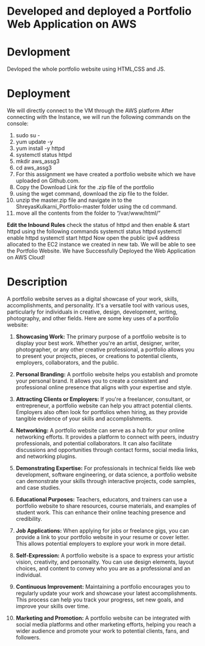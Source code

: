 # Developed and deployed a Portfolio Web Application on AWS
# Devlopment 
Devloped the whole portfolio website using HTML,CSS and JS.
# Deployment
We will directly connect to the VM through the AWS platform
After connecting with the Instance, we will run the following commands on the console:
1. sudo su -
2. yum update -y
3. yum install -y httpd
4. systemctl status httpd
5. mkdir aws_assg3
6. cd aws_assg3
7. For this assignment we have created a portfolio website which we have uploaded on Github.com.
8. Copy the Download Link for the .zip file of the portfolio
9. using the wget command, download the zip file to the folder.
10. unzip the master.zip file and navigate in to the ShreyasKulkarni_Portfolio-master folder using the cd command.
11. move all the contents from the folder to “/var/www/html/”

**Edit the Inbound Rules**
check the status of httpd and then enable & start httpd using the following commands
  systemctl status httpd
  systemctl enable httpd
  systemctl start httpd
Now open the public ipv4 address allocated to the EC2 instance we created in new tab. We will be able to see the Portfolio Website.
We have Successfully Deployed the Web Application on AWS Cloud!

# Description
A portfolio website serves as a digital showcase of your work, skills, accomplishments, and personality. It's a versatile tool with various uses, particularly for individuals in creative, design, development, writing, photography, and other fields. Here are some key uses of a portfolio website:

1. **Showcasing Work:** The primary purpose of a portfolio website is to display your best work. Whether you're an artist, designer, writer, photographer, or any other creative professional, a portfolio allows you to present your projects, pieces, or creations to potential clients, employers, collaborators, and the public.

2. **Personal Branding:** A portfolio website helps you establish and promote your personal brand. It allows you to create a consistent and professional online presence that aligns with your expertise and style.

3. **Attracting Clients or Employers:** If you're a freelancer, consultant, or entrepreneur, a portfolio website can help you attract potential clients. Employers also often look for portfolios when hiring, as they provide tangible evidence of your skills and accomplishments.

4. **Networking:** A portfolio website can serve as a hub for your online networking efforts. It provides a platform to connect with peers, industry professionals, and potential collaborators. It can also facilitate discussions and opportunities through contact forms, social media links, and networking plugins.

5. **Demonstrating Expertise:** For professionals in technical fields like web development, software engineering, or data science, a portfolio website can demonstrate your skills through interactive projects, code samples, and case studies.

6. **Educational Purposes:** Teachers, educators, and trainers can use a portfolio website to share resources, course materials, and examples of student work. This can enhance their online teaching presence and credibility.

7. **Job Applications:** When applying for jobs or freelance gigs, you can provide a link to your portfolio website in your resume or cover letter. This allows potential employers to explore your work in more detail.

8. **Self-Expression:** A portfolio website is a space to express your artistic vision, creativity, and personality. You can use design elements, layout choices, and content to convey who you are as a professional and an individual.

9. **Continuous Improvement:** Maintaining a portfolio encourages you to regularly update your work and showcase your latest accomplishments. This process can help you track your progress, set new goals, and improve your skills over time.

10. **Marketing and Promotion:** A portfolio website can be integrated with social media platforms and other marketing efforts, helping you reach a wider audience and promote your work to potential clients, fans, and followers.

